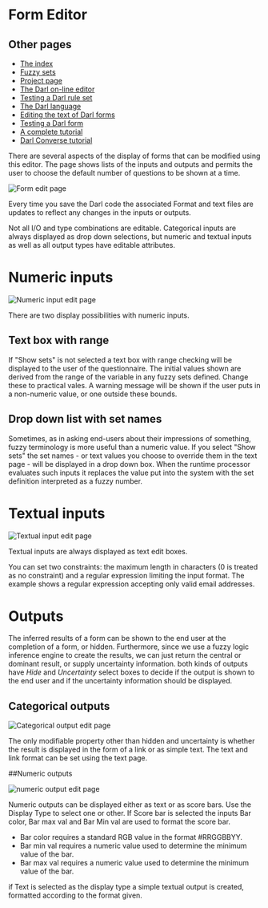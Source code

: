 ﻿Form Editor
=====

## Other pages

+ [The index](index)
+ [Fuzzy sets](fuzzysets)
+ [Project page](projectpage)
+ [The Darl on-line editor](darleditor)
+ [Testing a Darl rule set](darltest)
+ [The Darl language](darl)
+ [Editing the text of Darl forms](languageeditor)
+ [Testing a Darl form](formtest)
+ [A complete tutorial](tutorial)
+ [Darl Converse tutorial](conversetutorial)


There are several aspects of the display of forms that can be modified using this editor.
The page shows lists of the inputs and outputs and permits the user to choose the default number of questions to be shown at a time.

![Form edit page](Images/formedit1.png)

Every time you save the Darl code the associated Format and text files are updates to reflect any changes in the inputs or outputs.

Not all I/O and type combinations are editable. Categorical inputs are always displayed as drop down selections, but numeric and textual inputs as well as all output types have editable attributes.

# Numeric inputs

![Numeric input edit page](Images/formedit2.png)

There are two display possibilities with numeric inputs.

## Text box with range

If "Show sets" is not selected a text box with range checking will be displayed to the user of the questionnaire.
The initial values shown are derived from the range of the variable in any fuzzy sets defined. Change these to practical vales.
A warning message will be shown if the user puts in a non-numeric value, or one outside these bounds.

## Drop down list with set names

Sometimes, as in asking end-users about their impressions of something, fuzzy terminology is more useful than a numeric value.
If you select "Show sets" the set names - or text values you choose to override them in the text page - will be displayed in a drop down box.
When the runtime processor evaluates such inputs it replaces the value put into the system with the set definition interpreted as a fuzzy number.

# Textual inputs

![Textual input edit page](Images/formedit3.png)

Textual inputs are always displayed as text edit boxes. 

You can set two constraints: the maximum length in characters (0 is treated as no constraint) and a regular expression limiting the input format.
The example shows a regular expression accepting only valid email addresses.

# Outputs

The inferred results of a form can be shown to the end user at the completion of a form, or hidden. Furthermore, since we use a fuzzy logic inference engine to create the results, we can just return the central or dominant result, or supply uncertainty information.
both kinds of outputs have _Hide_ and _Uncertainty_ select boxes to decide if the output is shown to the end user and if the uncertainty information should be displayed.

## Categorical outputs

![Categorical output edit page](Images/formedit4.png)

The only modifiable property other than hidden and uncertainty is whether the result is displayed in the form of a link or as simple text. The text and link format can be set using the text page.

##Numeric outputs

![numeric output edit page](Images/formedit5.png)

Numeric outputs can be displayed either as text or as score bars. 
Use the Display Type to select one or other.
If Score bar is selected the inputs Bar color, Bar max val and Bar Min val are used to format the score bar.

+ Bar color requires a standard RGB value in the format #RRGGBBYY.
+ Bar min val requires a numeric value used to determine the minimum value of the bar.
+ Bar max val requires a numeric value used to determine the minimum value of the bar.

if Text is selected as the display type a simple textual output is created, formatted according to the format given. 







